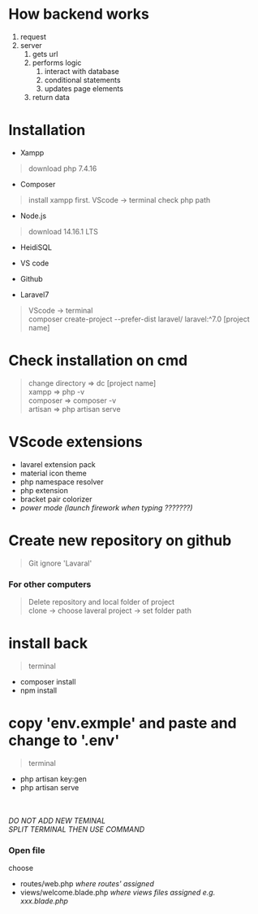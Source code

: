 # How backend works
1. request <br>
2. server <br>
   1. gets url <br>
   2. performs logic <br>
       1. interact with database <br>
       2. conditional statements <br>
       3. updates page elements <br>
   3. return data



# Installation
- Xampp
> download php 7.4.16

- Composer
> install xampp first. VScode -> terminal
    check php path

- Node.js
> download 14.16.1 LTS

- HeidiSQL

- VS code

- Github
- Laravel7
> VScode -> terminal <br>
    composer create-project --prefer-dist laravel/  laravel:^7.0 [project name]



# Check installation on cmd
> change directory => dc [project name] <br>
> xampp => php -v <br>
> composer => composer -v <br>
> artisan => php artisan serve <br>



# VScode extensions
- lavarel extension pack
- material icon theme
- php namespace resolver
- php extension
- bracket pair colorizer
- *power mode (launch firework when typing ???????)*



# Create new repository on github
> Git ignore 'Lavaral'



### For other computers
> Delete repository and local folder of project <br>
> clone -> choose laveral project -> set folder path 


# install back
> terminal <br>
* composer install <br>
* npm install

# copy 'env.exmple' and paste and change to '.env'
> terminal <br>
* php artisan key:gen <br>
* php artisan serve



<br><br>
*DO NOT ADD NEW TEMINAL* <br>
*SPLIT TERMINAL THEN USE COMMAND*



### Open file
choose
- routes/web.php  *where routes' assigned*
- views/welcome.blade.php *where views files assigned* *e.g. xxx.blade.php*
